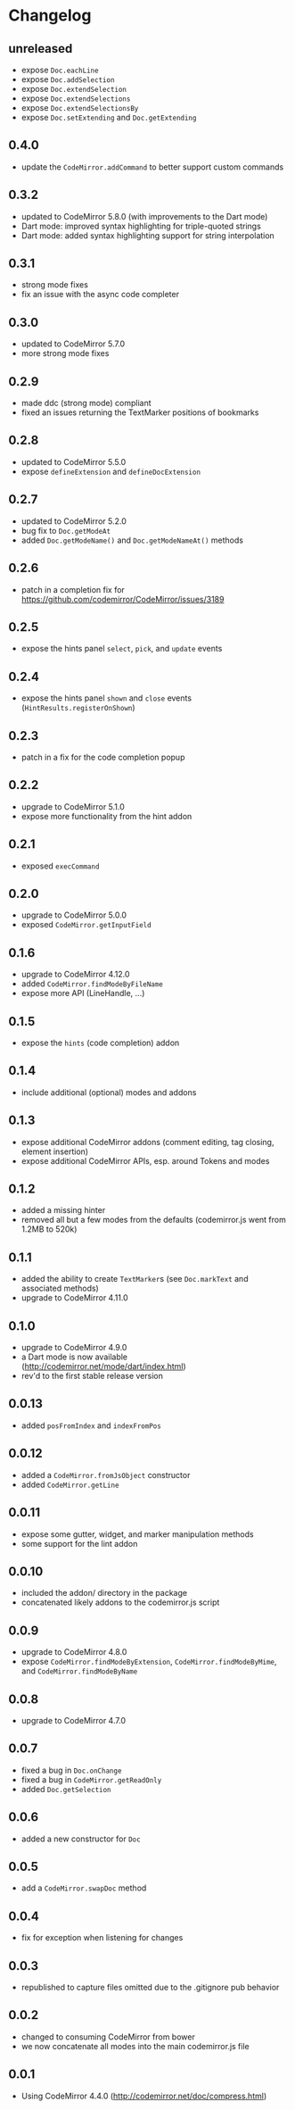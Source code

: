 # Changelog

## unreleased
- expose `Doc.eachLine`
- expose `Doc.addSelection`
- expose `Doc.extendSelection`
- expose `Doc.extendSelections`
- expose `Doc.extendSelectionsBy`
- expose `Doc.setExtending` and `Doc.getExtending`

## 0.4.0
- update the `CodeMirror.addCommand` to better support custom commands

## 0.3.2
- updated to CodeMirror 5.8.0 (with improvements to the Dart mode)
- Dart mode: improved syntax highlighting for triple-quoted strings
- Dart mode: added syntax highlighting support for string interpolation

## 0.3.1
- strong mode fixes
- fix an issue with the async code completer

## 0.3.0
- updated to CodeMirror 5.7.0
- more strong mode fixes

## 0.2.9
- made ddc (strong mode) compliant
- fixed an issues returning the TextMarker positions of bookmarks

## 0.2.8
- updated to CodeMirror 5.5.0
- expose `defineExtension` and `defineDocExtension`

## 0.2.7
- updated to CodeMirror 5.2.0
- bug fix to `Doc.getModeAt`
- added `Doc.getModeName()` and `Doc.getModeNameAt()` methods

## 0.2.6
- patch in a completion fix for https://github.com/codemirror/CodeMirror/issues/3189

## 0.2.5
- expose the hints panel `select`, `pick`, and `update` events

## 0.2.4
- expose the hints panel `shown` and `close` events (`HintResults.registerOnShown`)

## 0.2.3
- patch in a fix for the code completion popup

## 0.2.2
- upgrade to CodeMirror 5.1.0
- expose more functionality from the hint addon

## 0.2.1
- exposed `execCommand`

## 0.2.0
- upgrade to CodeMirror 5.0.0
- exposed `CodeMirror.getInputField`

## 0.1.6
- upgrade to CodeMirror 4.12.0
- added `CodeMirror.findModeByFileName`
- expose more API (LineHandle, ...)

## 0.1.5
- expose the `hints` (code completion) addon

## 0.1.4
- include additional (optional) modes and addons

## 0.1.3
- expose additional CodeMirror addons (comment editing, tag closing, element
  insertion)
- expose additional CodeMirror APIs, esp. around Tokens and modes

## 0.1.2
- added a missing hinter
- removed all but a few modes from the defaults (codemirror.js went from 1.2MB to 520k)

## 0.1.1
- added the ability to create `TextMarker`s (see `Doc.markText` and associated methods)
- upgrade to CodeMirror 4.11.0

## 0.1.0
- upgrade to CodeMirror 4.9.0
- a Dart mode is now available (http://codemirror.net/mode/dart/index.html)
- rev'd to the first stable release version

## 0.0.13
- added `posFromIndex` and `indexFromPos`

## 0.0.12
- added a `CodeMirror.fromJsObject` constructor
- added `CodeMirror.getLine`

## 0.0.11
- expose some gutter, widget, and marker manipulation methods
- some support for the lint addon

## 0.0.10
- included the addon/ directory in the package
- concatenated likely addons to the codemirror.js script

## 0.0.9
- upgrade to CodeMirror 4.8.0
- expose `CodeMirror.findModeByExtension`, `CodeMirror.findModeByMime`,
  and `CodeMirror.findModeByName`

## 0.0.8
- upgrade to CodeMirror 4.7.0

## 0.0.7
- fixed a bug in `Doc.onChange`
- fixed a bug in `CodeMirror.getReadOnly`
- added `Doc.getSelection`

## 0.0.6
- added a new constructor for `Doc`

## 0.0.5
- add a `CodeMirror.swapDoc` method

## 0.0.4
- fix for exception when listening for changes

## 0.0.3
- republished to capture files omitted due to the .gitignore pub behavior

## 0.0.2
- changed to consuming CodeMirror from bower
- we now concatenate all modes into the main codemirror.js file

## 0.0.1
- Using CodeMirror 4.4.0 (http://codemirror.net/doc/compress.html)
